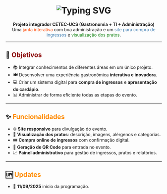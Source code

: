 <h1 align="center">
  <img src="https://readme-typing-svg.demolab.com?font=Fira+Code&weight=100&size=36&pause=1000&color=14ABFF&center=true&vCenter=true&random=false&width=700&lines=%E2%9C%A9+Bistro+CETEC+2025+%E2%9C%A9" alt="Typing SVG">
</h1>

<p align="center">
  <strong>Projeto integrador CETEC-UCS (Gastronomia + TI + Administração)</strong><br>
  Uma <span style="color:#FF4500;">janta interativa</span> com boa administração e um <span style="color:#4682B4;">site para compra de ingressos</span> e <span style="color:#228B22;">visualização dos pratos</span>.
</p>

---

## 🎯 <span style="color:#8B0000;">Objetivos</span>
- 📚 Integrar conhecimentos de diferentes áreas em um único projeto.  
- 🍽️ Desenvolver uma experiência gastronômica **interativa e inovadora**.  
- 💻 Criar um sistema digital para **compra de ingressos** e **apresentação do cardápio**.  
- 📊 Administrar de forma eficiente todas as etapas do evento.  

---

## ✨ <span style="color:#FF8C00;">Funcionalidades</span>
- 🌐 **Site responsivo** para divulgação do evento.  
- 🥗 **Visualização dos pratos**: descrição, imagens, alérgenos e categorias.  
- 🎟️ **Compra online de ingressos** com confirmação digital.  
- 📱 **Geração de QR Code** para entrada no evento.  
- 📈 **Painel administrativo** para gestão de ingressos, pratos e relatórios.

---

## 🆙 <span style="color:#FF8C00;">Updates</span>
- 📅 **11/09/2025** inicio da programação.
